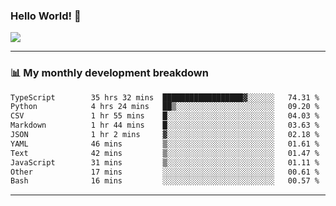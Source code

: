 ### Hello World! 👋

<a>
  <img align="center" src="https://github-readme-stats.vercel.app/api?username=megatunger&count_private=true&include_all_commits=true&bg_color=30,56CCF2,2F80ED&title_color=fff&text_color=fff" />
</a>

------
### 📊 My monthly development breakdown

<!--START_SECTION:waka-->

```txt
TypeScript        35 hrs 32 mins  ██████████████████▓░░░░░░   74.31 %
Python            4 hrs 24 mins   ██▒░░░░░░░░░░░░░░░░░░░░░░   09.20 %
CSV               1 hr 55 mins    █░░░░░░░░░░░░░░░░░░░░░░░░   04.03 %
Markdown          1 hr 44 mins    █░░░░░░░░░░░░░░░░░░░░░░░░   03.63 %
JSON              1 hr 2 mins     ▓░░░░░░░░░░░░░░░░░░░░░░░░   02.18 %
YAML              46 mins         ▒░░░░░░░░░░░░░░░░░░░░░░░░   01.61 %
Text              42 mins         ▒░░░░░░░░░░░░░░░░░░░░░░░░   01.47 %
JavaScript        31 mins         ▒░░░░░░░░░░░░░░░░░░░░░░░░   01.11 %
Other             17 mins         ░░░░░░░░░░░░░░░░░░░░░░░░░   00.61 %
Bash              16 mins         ░░░░░░░░░░░░░░░░░░░░░░░░░   00.57 %
```

<!--END_SECTION:waka-->

------
